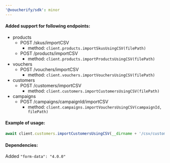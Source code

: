 ```yaml
---
'@voucherify/sdk': minor
---
```


#### Added support for following endpoints:
- products
  - POST /skus/importCSV
    - method: `client.products.importSkusUsingCSV(filePath)`
  - POST /products/importCSV
    - method: `client.products.importProductsUsingCSV(filePath)`
- vouchers
  - POST /vouchers/importCSV
    - method: `client.vouchers.importVouchersUsingCSV(filePath)`
- customers
  - POST /customers/importCSV
    - method: `client.customers.importCustomersUsingCSV(filePath)`
- campaigns
  - POST /campaigns/campaignId/importCSV
    - method: `client.campaigns.importVouchersUsingCSV(campaignId, filePath)`

#### Example of usage:
```js
await client.customers.importCustomersUsingCSV(__dirname + '/csv/customers.csv')
```

#### Dependencies:
Added `"form-data": "4.0.0"`
